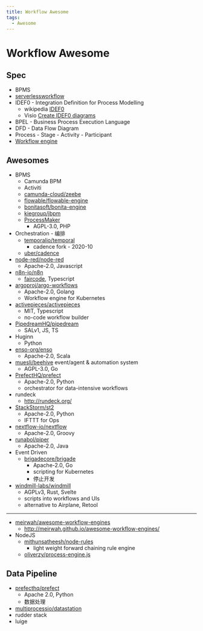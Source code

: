 ```yaml
---
title: Workflow Awesome
tags:
  - Awesome
---
```


# Workflow Awesome

## Spec

- BPMS
- [serverlessworkflow](https://github.com/serverlessworkflow/specification)
- IDEF0 - Integration Definition for Process Modelling
  - wikipedia [IDEF0](https://en.wikipedia.org/wiki/IDEF0)
  - Visio [Create IDEF0 diagrams](https://support.microsoft.com/en-us/office/create-idef0-diagrams-ea7a9289-96e0-4df8-bb26-a62ea86417fc)
- BPEL - Business Process Execution Language
- DFD - Data Flow Diagram
- Process - Stage - Activity - Participant
- [Workflow engine](https://en.wikipedia.org/wiki/Workflow_engine)

## Awesomes

- BPMS
  - Camunda BPM
  - Activiti
  - [camunda-cloud/zeebe](https://github.com/camunda-cloud/zeebe)
  - [flowable/flowable-engine](https://github.com/flowable/flowable-engine)
  - [bonitasoft/bonita-engine](https://github.com/bonitasoft/bonita-engine)
  - [kiegroup/jbpm](https://github.com/kiegroup/jbpm)
  - [ProcessMaker](https://github.com/ProcessMaker/processmaker)
    - AGPL-3.0, PHP
- Orchestration - 编排
  - [temporalio/temporal](https://github.com/temporalio/temporal)
    - cadence fork - 2020-10
  - [uber/cadence](https://github.com/uber/cadence)
- [node-red/node-red](https://github.com/node-red/node-red)
  - Apache-2.0, Javascript
- [n8n-io/n8n](https://github.com/n8n-io/n8n)
  - [faircode](http://faircode.io/), Typescript
- [argoproj/argo-workflows](https://github.com/argoproj/argo-workflows)
  - Apache-2.0, Golang
  - Workflow engine for Kubernetes
- [activepieces/activepieces](https://github.com/activepieces/activepieces)
  - MIT, Typescript
  - no-code workflow builder
- [PipedreamHQ/pipedream](github.com/PipedreamHQ/pipedream)
  - SALv1, JS, TS
- Huginn
  - Python
- [enso-org/enso](https://github.com/enso-org/enso)
  - Apache-2.0, Scala
- [muesli/beehive](https://github.com/muesli/beehive)
  event/agent & automation system
  - AGPL-3.0, Go
- [PrefectHQ/prefect](https://github.com/PrefectHQ/prefect)
  - Apache-2.0, Python
  - orchestrator for data-intensive workflows
- rundeck
  - http://rundeck.org/
- [StackStorm/st2](https://github.com/StackStorm/st2)
  - Apache-2.0, Python
  - IFTTT for Ops
- [nextflow-io/nextflow](https://github.com/nextflow-io/nextflow)
  - Apache-2.0, Groovy
- [runabol/piper](https://github.com/runabol/piper)
  - Apache-2.0, Java
- Event Driven
  - [brigadecore/brigade](https://github.com/brigadecore/brigade)
    - Apache-2.0, Go
    - scripting for Kubernetes
    - 停止开发
- [windmill-labs/windmill](./windmill.md)
  - AGPLv3, Rust, Svelte
  - scripts into workflows and UIs
  - alternative to Airplane, Retool

---

- [meirwah/awesome-workflow-engines](https://github.com/meirwah/awesome-workflow-engines)
  - http://meirwah.github.io/awesome-workflow-engines/
- NodeJS
  - [mithunsatheesh/node-rules](https://github.com/mithunsatheesh/node-rules)
    - light weight forward chaining rule engine
  - [oliverzy/process-engine.js](https://github.com/oliverzy/process-engine.js)

## Data Pipeline

- [prefecthq/prefect](https://github.com/prefecthq/prefect)
  - Apache 2.0, Python
  - 数据处理
- [multiprocessio/datastation](https://github.com/multiprocessio/datastation)
- rudder stack
- luige

